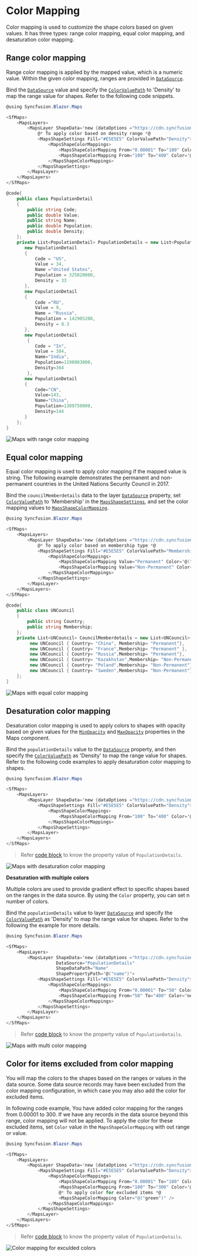 # Color Mapping

Color mapping is used to customize the shape colors based on given values. It has three types: range color mapping, equal color mapping, and desaturation color mapping.

## Range color mapping

Range color mapping is applied by the mapped value, which is a numeric value. Within the given color mapping, ranges are provided in [`DataSource`](https://help.syncfusion.com/cr/blazor/Syncfusion.Blazor.Maps.MapsLayer.html#Syncfusion_Blazor_Maps_MapsLayer_DataSource).

Bind the [`DataSource`](https://help.syncfusion.com/cr/blazor/Syncfusion.Blazor.Maps.MapsLayer.html#Syncfusion_Blazor_Maps_MapsLayer_DataSource) value and specify the [`ColorValuePath`](https://help.syncfusion.com/cr/blazor/Syncfusion.Blazor.Maps.MapsShapeSettings.html#Syncfusion_Blazor_Maps_MapsShapeSettings_ColorValuePath) to 'Density' to map the range value for shapes. Refer to the following code snippets.

```csharp
@using Syncfusion.Blazor.Maps

<SfMaps>
    <MapsLayers>
        <MapsLayer ShapeData='new {dataOptions ="https://cdn.syncfusion.com/maps/map-data/world-map.json"}' DataSource="PopulationDetails" ShapeDataPath="Name" ShapePropertyPath='@("name")'>
            @* To apply color based on density range *@
            <MapsShapeSettings Fill="#E5E5E5" ColorValuePath="Density">
                <MapsShapeColorMappings>
                    <MapsShapeColorMapping From="0.00001" To="100" Color='@("yellow")' />
                    <MapsShapeColorMapping From="100" To="400" Color='@("green")' />
                </MapsShapeColorMappings>
            </MapsShapeSettings>
        </MapsLayer>
    </MapsLayers>
</SfMaps>

@code{
    public class PopulationDetail
    {
        public string Code;
        public double Value;
        public string Name;
        public double Population;
        public double Density;
    };
    private List<PopulationDetail> PopulationDetails = new List<PopulationDetail> {
       new PopulationDetail
       {
           Code = "US",
           Value = 34,
           Name ="United States",
           Population = 325020000,
           Density = 33
       },
       new PopulationDetail
       {
           Code ="RU",
           Value = 9,
           Name = "Russia",
           Population = 142905208,
           Density = 8.3
       },
       new PopulationDetail
        {
           Code = "In",
           Value = 384,
           Name="India",
           Population=1198003000,
           Density=364
        },
       new PopulationDetail
       {
           Code="CN",
           Value=143,
           Name="China",
           Population=1389750000,
           Density=144
       }
    };
}
```

![Maps with range color mapping](./images/Colormapping/RangeColor.png)

## Equal color mapping

Equal color mapping is used to apply color mapping if the mapped value is string. The following example demonstrates the permanent and non-permanent countries in the United Nations Security Council in 2017.

Bind the `councilMemberdetails` data to the layer [`DataSource`](https://help.syncfusion.com/cr/blazor/Syncfusion.Blazor.Maps.MapsLayer.html#Syncfusion_Blazor_Maps_MapsLayer_DataSource) property, set [`ColorValuePath`](https://help.syncfusion.com/cr/blazor/Syncfusion.Blazor.Maps.MapsShapeSettings.html#Syncfusion_Blazor_Maps_MapsShapeSettings_ColorValuePath) to 'Membership' in the [`MapsShapeSettings`](https://help.syncfusion.com/cr/aspnetcore-blazor/Syncfusion.Blazor.Maps.MapsShapeSettings.html), and set the color mapping values to [`MapsShapeColorMapping`](https://help.syncfusion.com/cr/aspnetcore-blazor/Syncfusion.Blazor.Maps.MapsShapeColorMapping.html).

```csharp
@using Syncfusion.Blazor.Maps

<SfMaps>
    <MapsLayers>
        <MapsLayer ShapeData='new {dataOptions ="https://cdn.syncfusion.com/maps/map-data/world-map.json"}' DataSource="CouncilMemberdetails" ShapeDataPath="Country" ShapePropertyPath='@("name")'>
            @* To apply color based on membership type *@
            <MapsShapeSettings Fill="#E5E5E5" ColorValuePath="Membership">
                <MapsShapeColorMappings>
                    <MapsShapeColorMapping Value="Permanent" Color='@("#D84444")' />
                    <MapsShapeColorMapping Value="Non-Permanent" Color='@("#316DB5")' />
                </MapsShapeColorMappings>
            </MapsShapeSettings>
        </MapsLayer>
    </MapsLayers>
</SfMaps>

@code{
    public class UNCouncil
    {
        public string Country;
        public string Membership;
    };
    private List<UNCouncil> CouncilMemberdetails = new List<UNCouncil>{
         new UNCouncil { Country= "China", Membership= "Permanent"},
         new UNCouncil { Country= "France",Membership= "Permanent" },
         new UNCouncil { Country= "Russia",Membership= "Permanent"},
         new UNCouncil { Country= "Kazakhstan",Membership= "Non-Permanent"},
         new UNCouncil { Country= "Poland",Membership= "Non-Permanent"},
         new UNCouncil { Country= "Sweden",Membership= "Non-Permanent"}
    };
}
```

![Maps with equal color mapping](./images/Colormapping/EqualColor.png)

## Desaturation color mapping

Desaturation color mapping is used to apply colors to shapes with opacity based on given values for the [`MinOpacity`](https://help.syncfusion.com/cr/blazor/Syncfusion.Blazor.Maps.MapsShapeColorMapping.html#Syncfusion_Blazor_Maps_MapsShapeColorMapping_MinOpacity) and [`MaxOpacity`](https://help.syncfusion.com/cr/blazor/Syncfusion.Blazor.Maps.MapsShapeColorMapping.html#Syncfusion_Blazor_Maps_MapsShapeColorMapping_MaxOpacity) properties in the Maps component.

Bind the `populationDetails` value to the [`DataSource`](https://help.syncfusion.com/cr/blazor/Syncfusion.Blazor.Maps.MapsLayer.html#Syncfusion_Blazor_Maps_MapsLayer_DataSource) property, and then specify the [`ColorValuePath`](https://help.syncfusion.com/cr/blazor/Syncfusion.Blazor.Maps.MapsShapeSettings.html#Syncfusion_Blazor_Maps_MapsShapeSettings_ColorValuePath) as 'Density' to map the range value for shapes. Refer to the following code examples to apply desaturation color mapping to shapes.

```csharp
@using Syncfusion.Blazor.Maps

<SfMaps>
    <MapsLayers>
        <MapsLayer ShapeData='new {dataOptions ="https://cdn.syncfusion.com/maps/map-data/world-map.json"}' DataSource="PopulationDetails" ShapeDataPath="Name" ShapePropertyPath='@("name")'>
            <MapsShapeSettings Fill="#E5E5E5" ColorValuePath="Density">
                <MapsShapeColorMappings>
                    <MapsShapeColorMapping From="100" To="400" Color='@("blue")' MinOpacity="0.3" MaxOpacity="1" />
                </MapsShapeColorMappings>
            </MapsShapeSettings>
        </MapsLayer>
    </MapsLayers>
</SfMaps>
```

> Refer [code block](#range-color-mapping) to know the property value of `PopulationDetails`.

![Maps with desaturation color mapping](./images/Colormapping/Desaturation.png)

<b>Desaturation with multiple colors</b>

Multiple colors are used to provide gradient effect to specific shapes based on the ranges in the data source. By using the `Color` property, you can set n number of colors.

Bind the `populationDetails` value to layer [`DataSource`](https://help.syncfusion.com/cr/blazor/Syncfusion.Blazor.Maps.MapsLayer.html#Syncfusion_Blazor_Maps_MapsLayer_DataSource) and specify the [`ColorValuePath`](https://help.syncfusion.com/cr/blazor/Syncfusion.Blazor.Maps.MapsShapeSettings.html#Syncfusion_Blazor_Maps_MapsShapeSettings_ColorValuePath) as 'Density' to map the range value for shapes. Refer to the following the example for more details.

```csharp
@using Syncfusion.Blazor.Maps

<SfMaps>
    <MapsLayers>
        <MapsLayer ShapeData='new {dataOptions ="https://cdn.syncfusion.com/maps/map-data/world-map.json"}'
                   DataSource="PopulationDetails"
                   ShapeDataPath="Name"
                   ShapePropertyPath='@("name")'>
            <MapsShapeSettings Fill="#E5E5E5" ColorValuePath="Density">
                <MapsShapeColorMappings>
                    <MapsShapeColorMapping From="0.00001" To="50" Color='new String[] { "red", "blue"}' />
                    <MapsShapeColorMapping From="50" To="400" Color='new String[] { "green", "yellow"}' />
                </MapsShapeColorMappings>
            </MapsShapeSettings>
        </MapsLayer>
    </MapsLayers>
</SfMaps>
```

> Refer [code block](#range-color-mapping) to know the property value of `PopulationDetails`.

![Maps with multi color mapping](./images/Colormapping/DesaturationMultiColor.png)

## Color for items excluded from color mapping

You will map the colors to the shapes based on the ranges or values in the data source. Some data source records may have been excluded from the color mapping configuration, in which case you may also add the color for excluded items.

In following code example, You have added color mapping for the ranges from 0.00001 to 300. If we have any records in the data source beyond this range, color mapping will not be applied. To apply the color for these excluded items, set `Color` value in the `MapsShapeColorMapping` with out range or value.

```csharp
@using Syncfusion.Blazor.Maps

<SfMaps>
    <MapsLayers>
        <MapsLayer ShapeData='new {dataOptions ="https://cdn.syncfusion.com/maps/map-data/world-map.json"}' DataSource="PopulationDetails" ShapeDataPath="Name" ShapePropertyPath='@("name")'>
            <MapsShapeSettings Fill="#E5E5E5" ColorValuePath="Density">
                <MapsShapeColorMappings>
                    <MapsShapeColorMapping From="0.00001" To="100" Color='@("orange")' />
                    <MapsShapeColorMapping From="100" To="300" Color='@("blue")' />
                    @* To apply color for excluded items *@
                    <MapsShapeColorMapping Color="@("green")" />
                </MapsShapeColorMappings>
            </MapsShapeSettings>
        </MapsLayer>
    </MapsLayers>
</SfMaps>
```

> Refer [code block](#range-color-mapping) to know the property value of `PopulationDetails`.

![Color mapping for exculded colors](./images/Colormapping/ExcludeColor.png)